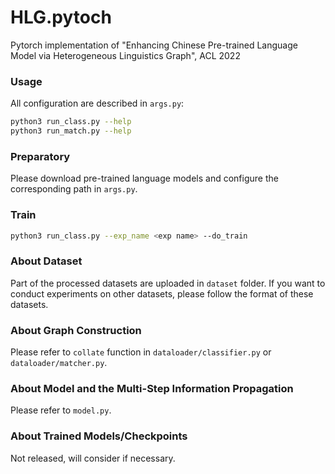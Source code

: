 # HLG.pytoch

Pytorch implementation of "Enhancing Chinese Pre-trained Language Model via Heterogeneous Linguistics Graph", ACL 2022

### Usage

All configuration are described in `args.py`:

```bash
python3 run_class.py --help
python3 run_match.py --help
```

### Preparatory

Please download pre-trained language models and configure the corresponding path in `args.py`.

### Train

```bash
python3 run_class.py --exp_name <exp name> --do_train
```

### About Dataset

Part of the processed datasets are uploaded in `dataset` folder. 
If you want to conduct experiments on other datasets, please follow the format of these datasets.

### About Graph Construction

Please refer to `collate` function in `dataloader/classifier.py` or `dataloader/matcher.py`.

### About Model and the Multi-Step Information Propagation

Please refer to `model.py`.

### About Trained Models/Checkpoints

Not released, will consider if necessary.
